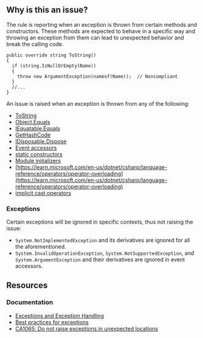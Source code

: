 ## Why is this an issue?
 
The rule is reporting when an exception is thrown from certain methods and constructors. These methods are expected to behave in a specific way and throwing an exception from them can lead to unexpected behavior and break the calling code.

    public override string ToString()
    {
      if (string.IsNullOrEmpty(Name))
      {
        throw new ArgumentException(nameof(Name));  // Noncompliant
      }
      //...
    }

An issue is raised when an exception is thrown from any of the following:
 
- [ToString](https://learn.microsoft.com/en-us/dotnet/api/system.object.tostring)
- [Object.Equals](https://learn.microsoft.com/en-us/dotnet/api/system.object.equals)
- [IEquatable.Equals](https://learn.microsoft.com/en-us/dotnet/api/system.iequatable-1.equals)
- [GetHashCode](https://learn.microsoft.com/en-us/dotnet/api/system.object.gethashcode)
- [IDisposable.Dispose](https://learn.microsoft.com/en-us/dotnet/api/system.idisposable.dispose)
- [Event accessors](https://learn.microsoft.com/en-us/dotnet/csharp/programming-guide/events/how-to-implement-custom-event-accessors)
- [static constructors](https://learn.microsoft.com/en-us/dotnet/csharp/programming-guide/classes-and-structs/static-constructors)
- [Module initializers](https://learn.microsoft.com/en-us/dotnet/csharp/language-reference/proposals/csharp-9.0/module-initializers)
- [https://learn.microsoft.com/en-us/dotnet/csharp/language-reference/operators/operator-overloading](https://learn.microsoft.com/en-us/dotnet/csharp/language-reference/operators/operator-overloading)
- [implicit cast
  operators](https://learn.microsoft.com/en-us/dotnet/csharp/language-reference/operators/user-defined-conversion-operators)

### Exceptions
 
Certain exceptions will be ignored in specific contexts, thus not raising the issue:

- `System.NotImplementedException` and its derivatives are ignored for all the aforementioned.
- `System.InvalidOperationException`, `System.NotSupportedException`, and `System.ArgumentException` and their
  derivatives are ignored in event accessors.

## Resources
 
### Documentation

- [Exceptions and Exception Handling](https://learn.microsoft.com/en-us/dotnet/csharp/fundamentals/exceptions/)
- [Best practices for exceptions](https://learn.microsoft.com/en-us/dotnet/standard/exceptions/best-practices-for-exceptions)
- [CA1065: Do not raise exceptions in
  unexpected locations](https://learn.microsoft.com/en-us/dotnet/fundamentals/code-analysis/quality-rules/ca1065)